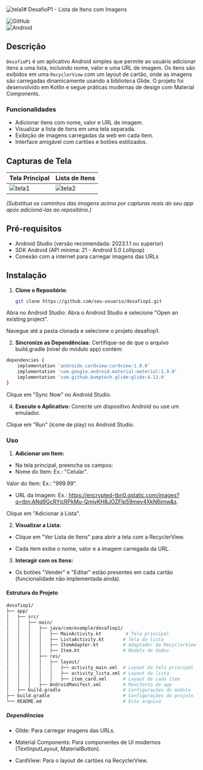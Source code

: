 ![tela1](https://github.com/user-attachments/assets/64992e1f-02d3-468a-a7db-f5343b2afb2d)# DesafioP1 - Lista de Itens com Imagens

![GitHub](https://img.shields.io/github/license/seu-usuario/desafiop1)  
![Android](https://img.shields.io/badge/Plataforma-Android-green)



## Descrição

`DesafioP1` é um aplicativo Android simples que permite ao usuário adicionar itens a uma lista, incluindo nome, valor e uma URL de imagem. Os itens são exibidos em uma `RecyclerView` com um layout de cartão, onde as imagens são carregadas dinamicamente usando a biblioteca Glide. O projeto foi desenvolvido em Kotlin e segue práticas modernas de design com Material Components.

### Funcionalidades
- Adicionar itens com nome, valor e URL de imagem.
- Visualizar a lista de itens em uma tela separada.
- Exibição de imagens carregadas da web em cada item.
- Interface amigável com cartões e botões estilizados.

## Capturas de Tela

| Tela Principal | Lista de Itens |
|----------------|----------------|
| ![tela1](https://github.com/user-attachments/assets/2474bafc-f6ec-43b1-ae4a-453477e83e1a) | ![tela2](https://github.com/user-attachments/assets/94fb15c1-4bea-4256-92e4-30a0ffc690df) |

*(Substitua os caminhos das imagens acima por capturas reais do seu app após adicioná-las ao repositório.)*

## Pré-requisitos

- Android Studio (versão recomendada: 2023.1.1 ou superior)
- SDK Android (API mínima: 21 - Android 5.0 Lollipop)
- Conexão com a internet para carregar imagens das URLs

## Instalação

1. **Clone o Repositório**:
   ```bash
   git clone https://github.com/seu-usuario/desafiop1.git
   ```

Abra no Android Studio:
Abra o Android Studio e selecione "Open an existing project".

Navegue até a pasta clonada e selecione o projeto desafiop1.

2. **Sincronize as Dependências:**
Certifique-se de que o arquivo build.gradle (nível do módulo app) contém:
``` bash
dependencies {
    implementation 'androidx.cardview:cardview:1.0.0'
    implementation 'com.google.android.material:material:1.9.0'
    implementation 'com.github.bumptech.glide:glide:4.12.0'
}
```

Clique em "Sync Now" no Android Studio.

4. **Execute o Aplicativo:**
Conecte um dispositivo Android ou use um emulador.

Clique em "Run" (ícone de play) no Android Studio.


### Uso
1. **Adicionar um Item:**
- Na tela principal, preencha os campos:
- Nome do Item: Ex.: "Celular".

Valor do Item: Ex.: "999.99".

- URL da Imagem: Ex.: https://encrypted-tbn0.gstatic.com/images?q=tbn:ANd9GcRYjcRPkMu-QmjyKH8JOZFIp59mey4XkN6jmw&s.

Clique em "Adicionar à Lista".

2. **Visualizar a Lista:**
- Clique em "Ver Lista de Itens" para abrir a tela com a RecyclerView.

- Cada item exibe o nome, valor e a imagem carregada da URL.

3. **Interagir com os Itens:**
- Os botões "Vender" e "Editar" estão presentes em cada cartão (funcionalidade não implementada ainda).


#### Estrutura do Projeto

``` bash
desafiop1/
├── app/
│   ├── src/
│   │   ├── main/
│   │   │   ├── java/com/example/desafiop1/
│   │   │   │   ├── MainActivity.kt         # Tela principal
│   │   │   │   ├── ListaActivity.kt       # Tela da lista
│   │   │   │   ├── ItemAdapter.kt         # Adaptador da RecyclerView
│   │   │   │   ├── Item.kt                # Modelo de dados
│   │   │   ├── res/
│   │   │   │   ├── layout/
│   │   │   │   │   ├── activity_main.xml  # Layout da tela principal
│   │   │   │   │   ├── activity_lista.xml # Layout da lista
│   │   │   │   │   ├── item_card.xml      # Layout de cada item
│   │   │   ├── AndroidManifest.xml        # Manifesto do app
│   ├── build.gradle                       # Configurações do módulo
├── build.gradle                           # Configurações do projeto
└── README.md                              # Este arquivo

```

##### Dependências
- Glide: Para carregar imagens das URLs.

- Material Components: Para componentes de UI modernos (TextInputLayout, MaterialButton).

- CardView: Para o layout de cartões na RecyclerView.







   
